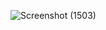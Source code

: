 ![Screenshot (1503)](https://github.com/MuhammadEssa-514/My-Personal-Portfolio-2/assets/116353309/9fa5ddce-799e-46db-bc84-10ea3a1cd0f7)

